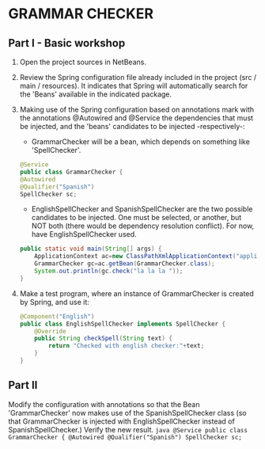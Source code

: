 # GRAMMAR CHECKER
## Part I - Basic workshop 
1. Open the project sources in NetBeans.
2. Review the Spring configuration file already included in the project (src / main / resources). It indicates that Spring will automatically search for the 'Beans' available in the indicated package.
3. Making use of the Spring configuration based on annotations mark with the annotations @Autowired and @Service the dependencies that must be injected, and the 'beans' candidates to be injected -respectively-:
    
	* GrammarChecker will be a bean, which depends on something like 'SpellChecker'.   
	```java
    @Service
	public class GrammarChecker {
	@Autowired
	@Qualifier("Spanish")
	SpellChecker sc;
    ```
    * EnglishSpellChecker and SpanishSpellChecker are the two possible candidates to be injected. One must be selected, or another, but NOT both (there would be dependency resolution conflict). For now, have EnglishSpellChecker used.  
	```java
    public static void main(String[] args) {
        ApplicationContext ac=new ClassPathXmlApplicationContext("applicationContext.xml");
        GrammarChecker gc=ac.getBean(GrammarChecker.class);
        System.out.println(gc.check("la la la "));
    }
    ```
4. Make a test program, where an instance of GrammarChecker is created by Spring, and use it:
    ```java
	@Component("English")
	public class EnglishSpellChecker implements SpellChecker {
		@Override
		public String checkSpell(String text) {		
			return "Checked with english checker:"+text;
		}		
	}
    ```
## Part II 
Modify the configuration with annotations so that the Bean 'GrammarChecker' now makes use of the SpanishSpellChecker class (so that GrammarChecker is injected with EnglishSpellChecker instead of SpanishSpellChecker.) Verify the new result.
	```java
    @Service
	public class GrammarChecker {
	@Autowired
	@Qualifier("Spanish")
	SpellChecker sc;
    ```
	
	